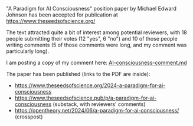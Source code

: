 "A Paradigm for AI Consciousness" position paper by Michael Edward Johnson has been accepted for publication at https://www.theseedsofscience.org/

The text attracted quite a bit of interest among potential reviewers, with 18 people submitting their votes (12 "yes", 6 "no") and 10 of those
people writing comments (5 of those comments were long, and my comment was particularly long).

I am posting a copy of my comment here: [AI-consciousness-comment.md](AI-consciousness-comment.md)

The paper has been published (links to the PDF are inside):

  * https://www.theseedsofscience.org/2024-a-paradigm-for-ai-consciousness
  * https://www.theseedsofscience.pub/p/a-paradigm-for-ai-consciousness (substack, with reviewers' comments)
  * https://opentheory.net/2024/06/a-paradigm-for-ai-consciousness/ (crosspost)
